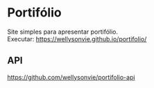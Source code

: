 # Portifólio
Site simples para apresentar portifólio.<br>
Executar: https://wellysonvie.github.io/portifolio/

## API
https://github.com/wellysonvie/portifolio-api
